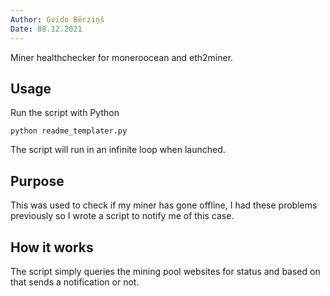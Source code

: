 ```yaml
---
Author: Gvido Bērziņš
Date: 08.12.2021
---
```


Miner healthchecker for moneroocean and eth2miner.

## Usage

Run the script with Python

```
python readme_templater.py
```

The script will run in an infinite loop when launched.

## Purpose

This was used to check if my miner has gone offline, I had these problems
previously so I wrote a script to notify me of this case.

## How it works

The script simply queries the mining pool websites for status and based
on that sends a notification or not.
